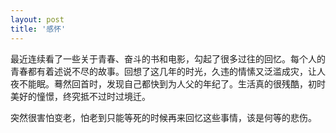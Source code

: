 ```yaml
---
layout: post
title: '感怀'
---
```


最近连续看了一些关于青春、奋斗的书和电影，勾起了很多过往的回忆。每个人的青春都有着述说不尽的故事。回想了这几年的时光，久违的情愫又泛滥成灾，让人夜不能眠。蓦然回首时，发现自己都快到为人父的年纪了。生活真的很残酷，初时美好的憧憬，终究抵不过时过境迁。

突然很害怕变老，怕老到只能等死的时候再来回忆这些事情，该是何等的悲伤。

